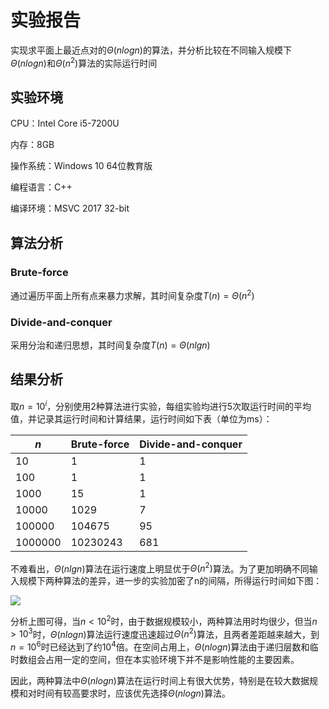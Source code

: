 # 实验报告

实现求平面上最近点对的$\Theta(nlogn)$的算法，并分析比较在不同输入规模下$\Theta(nlogn)$和$\Theta(n^2)$算法的实际运行时间

## 实验环境

CPU：Intel Core i5-7200U

内存：8GB

操作系统：Windows 10 64位教育版

编程语言：C++

编译环境：MSVC 2017 32-bit

## 算法分析

### Brute-force

通过遍历平面上所有点来暴力求解，其时间复杂度$T(n)=\Theta(n^2)$

### Divide-and-conquer

采用分治和递归思想，其时间复杂度$T(n)=\Theta(nlgn)​$

## 结果分析

取$n=10^i​$，分别使用2种算法进行实验，每组实验均进行5次取运行时间的平均值，并记录其运行时间和计算结果，运行时间如下表（单位为ms）：

| $n$     | Brute-force | Divide-and-conquer |
| ------- | ----------- | ------------------ |
| 10      | 1           | 1                  |
| 100     | 1           | 1                  |
| 1000    | 15          | 1                  |
| 10000   | 1029        | 7                  |
| 100000  | 104675      | 95                 |
| 1000000 | 10230243    | 681                |

不难看出，$\Theta(nlgn)$算法在运行速度上明显优于$\Theta(n^2)$算法。为了更加明确不同输入规模下两种算法的差异，进一步的实验加密了n的间隔，所得运行时间如下图：

![](C:\Projects\Homeworks\Algorithms\HW3\1\data.png)

分析上图可得，当$n<10^2$时，由于数据规模较小，两种算法用时均很少，但当$n>10^3$时，$\Theta(nlogn)$算法运行速度迅速超过$\Theta(n^2)$算法，且两者差距越来越大，到$n=10^6$时已经达到了约$10^4$倍。在空间占用上，$\Theta(nlogn)$算法由于递归层数和临时数组会占用一定的空间，但在本实验环境下并不是影响性能的主要因素。

因此，两种算法中$\Theta(nlogn)$算法在运行时间上有很大优势，特别是在较大数据规模和对时间有较高要求时，应该优先选择$\Theta(nlogn)$算法。